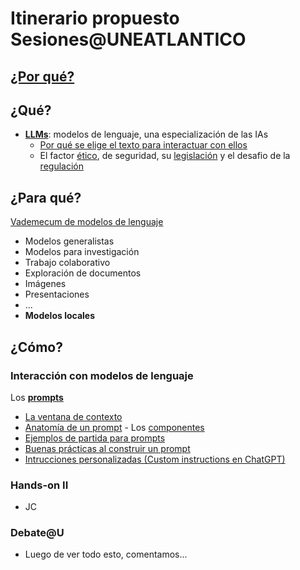 # Itinerario propuesto Sesiones@UNEATLANTICO

## [¿Por qué?](/documentos/intro.md)

## ¿Qué?

- **[LLMs](/documentos/LLMs.md)**: modelos de lenguaje, una especialización de las IAs
  - [Por qué se elige el texto para interactuar con ellos](/documentos/LLMs.md)
  - El factor [ético](/documentos/etica@AI.md), de seguridad, su [legislación](/documentos/legislacionAI.md) y el desafio de la [regulación](/documentos/regulacionAI.md)

## ¿Para qué?

[Vademecum de modelos de lenguaje](/documentos/panoramica.md)

- Modelos generalistas
- Modelos para investigación
- Trabajo colaborativo
- Exploración de documentos
- Imágenes
- Presentaciones
- ...
- **Modelos locales**

## ¿Cómo?

### Interacción con modelos de lenguaje

Los [**prompts**](/documentos/prompts/README.md)

- [La ventana de contexto](/documentos/prompts/ventanaDeContexto.md)
- [Anatomía de un prompt](/documentos/prompts/anatomia.md) - Los [componentes](/documentos/prompts/componentes.md)
- [Ejemplos de partida para prompts](/documentos/prompts/ejemplos.md)
- [Buenas prácticas al construir un prompt](/documentos/prompts/mejoresPracticas/README.md)
- [Intrucciones personalizadas (Custom instructions en ChatGPT)](/documentos/prompts/customInstructions.md)

### Hands-on II

- JC

### Debate@U

- Luego de ver todo esto, comentamos...
